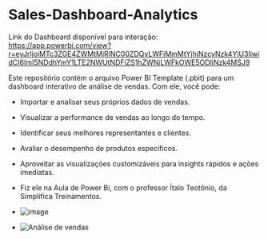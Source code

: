 # Sales-Dashboard-Analytics
Link do Dashboard disponível para interação: https://app.powerbi.com/view?r=eyJrIjoiMTc3ZGE4ZWMtMjRlNC00ZDQyLWFiMmMtYjhjNzcyNzk4YjU3IiwidCI6ImI5NDdhYmY1LTE2NWUtNDFiZS1hZWNjLWFkOWE5ODliNzk4MSJ9

Este repositório contém o arquivo Power BI Template (.pbit) para um dashboard interativo de análise de vendas.
Com ele, você pode:

- Importar e analisar seus próprios dados de vendas.
- Visualizar a performance de vendas ao longo do tempo.
- Identificar seus melhores representantes e clientes.
- Avaliar o desempenho de produtos específicos.
- Aproveitar as visualizações customizáveis para insights rápidos e ações imediatas.

- Fiz ele na Aula de Power Bi, com o professor Ítalo Teotônio, da Simplifica Treinamentos.
- ![image](https://github.com/LayllaVaz/Sales-Dashboard-Analytics/assets/161758329/823f3b43-a2f5-4d74-aa7b-252863f066cc)
- ![Análise de vendas](https://github.com/LayllaVaz/Sales-Dashboard-Analytics/assets/161758329/cb5563ff-0730-4850-98bf-17e7f527d702)
